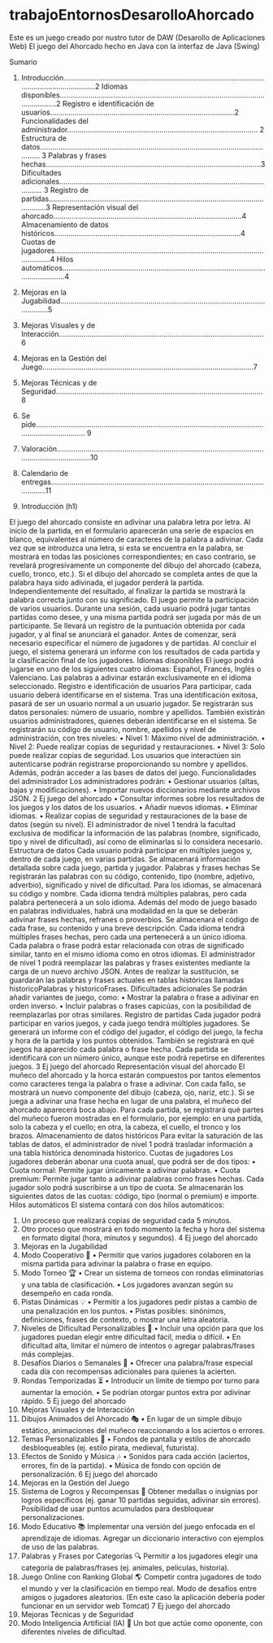 # trabajoEntornosDesarolloAhorcado
Este es un juego creado por nustro tutor de DAW (Desarollo de Aplicaciones Web) El juego del Ahorcado hecho en Java con la interfaz de Java (Swing)

Sumario
1. Introducción......................................................................................................................................2
Idiomas disponibles.....................................................................................................................2
Registro e identificación de usuarios..........................................................................................2
Funcionalidades del administrador............................................................................................. 2
Estructura de datos...................................................................................................................... 3
Palabras y frases hechas.........................................................................................................3
Dificultades adicionales.............................................................................................................. 3
Registro de partidas.....................................................................................................................3
Representación visual del ahorcado............................................................................................4
Almacenamiento de datos históricos...........................................................................................4
Cuotas de jugadores....................................................................................................................4
Hilos automáticos........................................................................................................................4
2. Mejoras en la Jugabilidad.................................................................................................................5
3. Mejoras Visuales y de Interacción....................................................................................................6
4. Mejoras en la Gestión del Juego.......................................................................................................7
5. Mejoras Técnicas y de Seguridad.....................................................................................................8
6. Se pide.............................................................................................................................................. 9
7. Valoración.......................................................................................................................................10
8. Calendario de entregas....................................................................................................................11


1. Introducción (h1)
   
El juego del ahorcado consiste en adivinar una palabra letra por letra. Al inicio de la partida, en el
formulario aparecerán una serie de espacios en blanco, equivalentes al número de caracteres de la
palabra a adivinar. Cada vez que se introduzca una letra, si esta se encuentra en la palabra, se
mostrará en todas las posiciones correspondientes; en caso contrario, se revelará progresivamente
un componente del dibujo del ahorcado (cabeza, cuello, tronco, etc.).
Si el dibujo del ahorcado se completa antes de que la palabra haya sido adivinada, el jugador
perderá la partida. Independientemente del resultado, al finalizar la partida se mostrará la palabra
correcta junto con su significado.
El juego permite la participación de varios usuarios. Durante una sesión, cada usuario podrá jugar
tantas partidas como desee, y una misma partida podrá ser jugada por más de un participante. Se
llevará un registro de la puntuación obtenida por cada jugador, y al final se anunciará el ganador.
Antes de comenzar, será necesario especificar el número de jugadores y de partidas.
Al concluir el juego, el sistema generará un informe con los resultados de cada partida y la
clasificación final de los jugadores.
Idiomas disponibles
El juego podrá jugarse en uno de los siguientes cuatro idiomas: Español, Francés, Inglés o
Valenciano. Las palabras a adivinar estarán exclusivamente en el idioma seleccionado.
Registro e identificación de usuarios
Para participar, cada usuario deberá identificarse en el sistema. Tras una identificación exitosa,
pasará de ser un usuario normal a un usuario jugador. Se registrarán sus datos personales: número
de usuario, nombre y apellidos.
También existirán usuarios administradores, quienes deberán identificarse en el sistema. Se
registrarán su código de usuario, nombre, apellidos y nivel de administración, con tres niveles:
• Nivel 1: Máximo nivel de administración.
• Nivel 2: Puede realizar copias de seguridad y restauraciones.
• Nivel 3: Solo puede realizar copias de seguridad.
Los usuarios que interactúen sin autenticarse podrán registrarse proporcionando su nombre y
apellidos. Además, podrán acceder a las bases de datos del juego.
Funcionalidades del administrador
Los administradores podrán:
• Gestionar usuarios (altas, bajas y modificaciones).
• Importar nuevos diccionarios mediante archivos JSON.
2
Ej juego del ahorcado
• Consultar informes sobre los resultados de los juegos y los datos de los usuarios.
• Añadir nuevos idiomas.
• Eliminar idiomas.
• Realizar copias de seguridad y restauraciones de la base de datos (según su nivel).
El administrador de nivel 1 tendrá la facultad exclusiva de modificar la información de las palabras
(nombre, significado, tipo y nivel de dificultad), así como de eliminarlas si lo considera necesario.
Estructura de datos
Cada usuario podrá participar en múltiples juegos y, dentro de cada juego, en varias partidas. Se
almacenará información detallada sobre cada juego, partida y jugador.
Palabras y frases hechas
Se registrarán las palabras con su código, contenido, tipo (nombre, adjetivo, adverbio), significado y
nivel de dificultad. Para los idiomas, se almacenará su código y nombre. Cada idioma tendrá
múltiples palabras, pero cada palabra pertenecerá a un solo idioma.
Además del modo de juego basado en palabras individuales, habrá una modalidad en la que se
deberán adivinar frases hechas, refranes o proverbios. Se almacenará el código de cada frase, su
contenido y una breve descripción. Cada idioma tendrá múltiples frases hechas, pero cada una
pertenecerá a un único idioma.
Cada palabra o frase podrá estar relacionada con otras de significado similar, tanto en el mismo
idioma como en otros idiomas.
El administrador de nivel 1 podrá reemplazar las palabras y frases existentes mediante la carga de
un nuevo archivo JSON. Antes de realizar la sustitución, se guardarán las palabras y frases actuales
en tablas históricas llamadas historicoPalabras y historicoFrases.
Dificultades adicionales
Se podrán añadir variantes de juego, como:
• Mostrar la palabra o frase a adivinar en orden inverso.
• Incluir palabras o frases capicúas, con la posibilidad de reemplazarlas por otras similares.
Registro de partidas
Cada jugador podrá participar en varios juegos, y cada juego tendrá múltiples jugadores. Se
generará un informe con el código del jugador, el código del juego, la fecha y hora de la partida y
los puntos obtenidos. También se registrará en qué juegos ha aparecido cada palabra o frase hecha.
Cada partida se identificará con un número único, aunque este podrá repetirse en diferentes juegos.
3
Ej juego del ahorcado
Representación visual del ahorcado
El muñeco del ahorcado y la horca estarán compuestos por tantos elementos como caracteres tenga
la palabra o frase a adivinar. Con cada fallo, se mostrará un nuevo componente del dibujo (cabeza,
ojo, nariz, etc.).
Si se juega a adivinar una frase hecha en lugar de una palabra, el muñeco del ahorcado aparecerá
boca abajo.
Para cada partida, se registrará qué partes del muñeco fueron mostradas en el formulario, por
ejemplo: en una partida, solo la cabeza y el cuello; en otra, la cabeza, el cuello, el tronco y los
brazos.
Almacenamiento de datos históricos
Para evitar la saturación de las tablas de datos, el administrador de nivel 1 podrá trasladar
información a una tabla histórica denominada historico.
Cuotas de jugadores
Los jugadores deberán abonar una cuota anual, que podrá ser de dos tipos:
• Cuota normal: Permite jugar únicamente a adivinar palabras.
• Cuota premium: Permite jugar tanto a adivinar palabras como frases hechas.
Cada jugador solo podrá suscribirse a un tipo de cuota. Se almacenarán los siguientes datos de las
cuotas: código, tipo (normal o premium) e importe.
Hilos automáticos
El sistema contará con dos hilos automáticos:
1. Un proceso que realizará copias de seguridad cada 5 minutos.
2. Otro proceso que mostrará en todo momento la fecha y hora del sistema en formato digital
(hora, minutos y segundos).
4
Ej juego del ahorcado
2. Mejoras en la Jugabilidad
1. Modo Cooperativo 🤝
• Permitir que varios jugadores colaboren en la misma partida para adivinar la palabra
o frase en equipo.
2. Modo Torneo 🏆
• Crear un sistema de torneos con rondas eliminatorias y una tabla de clasificación.
• Los jugadores avanzan según su desempeño en cada ronda.
3. Pistas Dinámicas 💡
• Permitir a los jugadores pedir pistas a cambio de una penalización en los puntos.
• Pistas posibles: sinónimos, definiciones, frases de contexto, o mostrar una letra
aleatoria.
4. Niveles de Dificultad Personalizables 🎯
• Incluir una opción para que los jugadores puedan elegir entre dificultad fácil, media
o difícil.
• En dificultad alta, limitar el número de intentos o agregar palabras/frases más
complejas.
5. Desafíos Diarios o Semanales 📅
• Ofrecer una palabra/frase especial cada día con recompensas adicionales para
quienes la acierten.
6. Rondas Temporizadas ⏳
• Introducir un límite de tiempo por turno para aumentar la emoción.
• Se podrían otorgar puntos extra por adivinar rápido.
5
Ej juego del ahorcado
3. Mejoras Visuales y de Interacción
1. Dibujos Animados del Ahorcado 🎭
• En lugar de un simple dibujo estático, animaciones del muñeco reaccionando a los
aciertos o errores.
2. Temas Personalizables 🎨
• Fondos de pantalla y estilos de ahorcado desbloqueables (ej. estilo pirata, medieval,
futurista).
3. Efectos de Sonido y Música 🎶
• Sonidos para cada acción (aciertos, errores, fin de la partida).
• Música de fondo con opción de personalización.
6
Ej juego del ahorcado
4. Mejoras en la Gestión del Juego
1. Sistema de Logros y Recompensas 🏅
Obtener medallas o insignias por logros específicos (ej. ganar 10 partidas seguidas, adivinar
sin errores).
Posibilidad de usar puntos acumulados para desbloquear personalizaciones.
2. Modo Educativo 📚
Implementar una versión del juego enfocada en el aprendizaje de idiomas.
Agregar un diccionario interactivo con ejemplos de uso de las palabras.
3. Palabras y Frases por Categorías 🔍
Permitir a los jugadores elegir una categoría de palabras/frases (ej. animales, películas,
historia).
4. Juego Online con Ranking Global 🌎
Competir contra jugadores de todo el mundo y ver la clasificación en tiempo real.
Modo de desafíos entre amigos o jugadores aleatorios. (En este caso la aplicación debería
poder funcionar en un servidor web Tomcat)
7
Ej juego del ahorcado
5. Mejoras Técnicas y de Seguridad
1. Modo Inteligencia Artificial (IA) 🤖
Un bot que actúe como oponente, con diferentes niveles de dificultad. 
